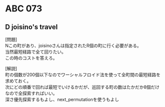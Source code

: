 # ABC 073

## D joisino's travel
[問題]  
Nこの町があり、joisinoさんは指定されたR個の町に行く必要がある。  
当然最短経路で全て回りたい。  
この時のコストを答えろ。  

[解説]  
町の個数が200個以下なのでワーシャルフロイド法を使って全町間の最短経路を求めておく。  
次にどの順番で回れば最短でいけるかだが、巡回する町の数はたかだか8個だけなので全探索すればいい。  
深さ優先探索するもよし、next_permutationを使うもよし
